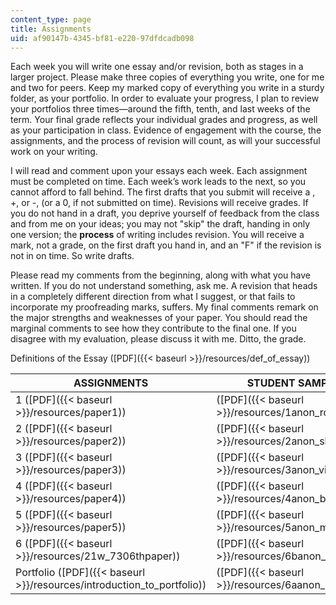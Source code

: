 ```yaml
---
content_type: page
title: Assignments
uid: af90147b-4345-bf81-e220-97dfdcadb098
---
```


Each week you will write one essay and/or revision, both as stages in a larger project. Please make three copies of everything you write, one for me and two for peers. Keep my marked copy of everything you write in a sturdy folder, as your portfolio. In order to evaluate your progress, I plan to review your portfolios three times—around the fifth, tenth, and last weeks of the term. Your final grade reflects your individual grades and progress, as well as your participation in class. Evidence of engagement with the course, the assignments, and the process of revision will count, as will your successful work on your writing.

I will read and comment upon your essays each week. Each assignment must be completed on time. Each week’s work leads to the next, so you cannot afford to fall behind. The first drafts that you submit will receive a , +, or -, (or a 0, if not submitted on time). Revisions will receive grades. If you do not hand in a draft, you deprive yourself of feedback from the class and from me on your ideas; you may not "skip" the draft, handing in only one version; the **process** of writing includes revision. You will receive a mark, not a grade, on the first draft you hand in, and an "F" if the revision is not in on time. So write drafts.

Please read my comments from the beginning, along with what you have written. If you do not understand something, ask me. A revision that heads in a completely different direction from what I suggest, or that fails to incorporate my proofreading marks, suffers. My final comments remark on the major strengths and weaknesses of your paper. You should read the marginal comments to see how they contribute to the final one. If you disagree with my evaluation, please discuss it with me. Ditto, the grade.

Definitions of the Essay ([PDF]({{< baseurl >}}/resources/def_of_essay))

| ASSIGNMENTS | STUDENT SAMPLES |
| --- | --- |
| 1 ([PDF]({{< baseurl >}}/resources/paper1)) | ([PDF]({{< baseurl >}}/resources/1anon_rodrig2)) |
| 2 ([PDF]({{< baseurl >}}/resources/paper2)) | ([PDF]({{< baseurl >}}/resources/2anon_slave)) |
| 3 ([PDF]({{< baseurl >}}/resources/paper3)) | ([PDF]({{< baseurl >}}/resources/3anon_virgwoolf2)) |
| 4 ([PDF]({{< baseurl >}}/resources/paper4)) | ([PDF]({{< baseurl >}}/resources/4anon_baldwin2)) |
| 5 ([PDF]({{< baseurl >}}/resources/paper5)) | ([PDF]({{< baseurl >}}/resources/5anon_mhk)) |
| 6 ([PDF]({{< baseurl >}}/resources/21w_7306thpaper)) | ([PDF]({{< baseurl >}}/resources/6banon_code)) |
| Portfolio ([PDF]({{< baseurl >}}/resources/introduction_to_portfolio)) | ([PDF]({{< baseurl >}}/resources/6aanon_retro))
